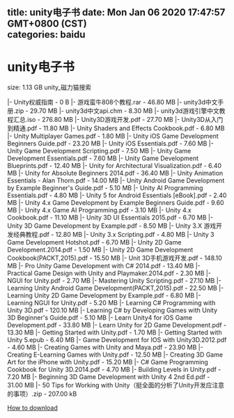 
title: unity电子书
date: Mon Jan 06 2020 17:47:57 GMT+0800 (CST)    
categories: baidu
---

# unity电子书
size: 1.13 GB
 unity_磁力猫搜索
 
|- Unity权威指南 - 0 B
|- 游戏蛮牛808个教程.rar - 46.80 MB
|- unity3d中文手册.zip - 29.70 MB
|- unity3d中文api.chm - 8.30 MB
|- unity3d游戏引擎中文教程汇总.iso - 276.80 MB
|- Unity3D游戏开发.pdf - 27.70 MB
|- Unity3D从入门到精通.pdf - 11.80 MB
|- Unity Shaders and Effects Cookbook.pdf - 6.80 MB
|- Unity Multiplayer Games.pdf - 1.80 MB
|- Unity iOS Game Development Beginners Guide.pdf - 23.20 MB
|- Unity iOS Essentials.pdf - 7.60 MB
|- Unity Game Development Scripting.pdf - 7.50 MB
|- Unity Game Development Essentials.pdf - 7.60 MB
|- Unity Game Development Blueprints.pdf - 12.40 MB
|- Unity for Architectural Visualization.pdf - 6.40 MB
|- Unity for Absolute Beginners 2014.pdf - 36.40 MB
|- Unity Animation Essentials - Alan Thorn.pdf - 14.00 MB
|- Unity Android Game Development by Example Beginner's Guide.pdf - 5.10 MB
|- Unity AI Programming Essentials.pdf - 4.80 MB
|- Unity 5 for Android Essentials [eBook].pdf - 2.40 MB
|- Unity 4.x Game Development by Example Beginners Guide.pdf - 9.60 MB
|- Unity 4.x Game AI Programming.pdf - 3.10 MB
|- Unity 4.x Cookbook.pdf - 11.10 MB
|- Unity 3D UI Essentials 2015.pdf - 6.70 MB
|- Unity 3D Game Development by Example.pdf - 8.50 MB
|- Unity 3.X 游戏开发经典教程.pdf - 12.80 MB
|- Unity 3.x Scripting.pdf - 4.80 MB
|- Unity 3 Game Development Hotshot.pdf - 6.70 MB
|- Unity 2D Game Development.2014.pdf - 1.50 MB
|- Unity 2D Game Development Cookbook(PACKT,2015).pdf - 15.50 MB
|- Unit 3D手机游戏开发.pdf - 148.10 MB
|- Pro Unity Game Development with C# 2014.pdf - 13.40 MB
|- Practical Game Design with Unity and Playmaker.2014.pdf - 2.30 MB
|- NGUI for Unity.pdf - 2.70 MB
|- Mastering Unity Scripting.pdf - 27.10 MB
|- Learning Unity Android Game Development(PACKT,2015).pdf - 22.50 MB
|- Learning Unity 2D Game Development by Example.pdf - 6.80 MB
|- Learning NGUI for Unity.pdf - 5.20 MB
|- Learning C# Programming with Unity 3D.pdf - 120.10 MB
|- Learning C# by Developing Games with Unity 3D Beginner's Guide.pdf - 5.10 MB
|- Learn Unity4 for iOS Game Development.pdf - 33.80 MB
|- Learn Unity for 2D Game Development.pdf - 13.30 MB
|- Getting Started with Unity.pdf - 1.70 MB
|- Getting Started with Unity 5.epub - 6.40 MB
|- Game Development for IOS with Unity3D.2012.pdf - 4.60 MB
|- Creating Games with Unity and Maya.pdf - 23.90 MB
|- Creating E-Learning Games with Unity.pdf - 12.50 MB
|- Creating 3D Game Art for the iPhone with Unity.pdf - 15.20 MB
|- C# Game Programming Cookbook for Unity 3D.2014.pdf - 4.70 MB
|- Building Levels in Unity.pdf - 7.20 MB
|- Beginning 3D Game Development with Unity 4 2nd Ed.pdf - 31.00 MB
|- 50 Tips for Working with Unity（挺全面的分析了Unity开发应注意的事项）.zip - 207.00 kB

[How to download](https://bpcam.bemobtrk.com/go/2ceec3aa-1ca2-46d6-b9ff-aaa5c184517c?jno=3526)